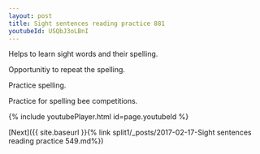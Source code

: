 ```yaml
---
layout: post
title: Sight sentences reading practice 881
youtubeId: USQbJ3oLBnI
---
```

 
 
Helps to learn sight words and their spelling.

Opportunitiy to repeat the spelling. 

Practice spelling. 
 
Practice for spelling bee competitions. 
 
{% include youtubePlayer.html id=page.youtubeId %}
 
 

[Next]({{ site.baseurl }}{% link  split1/_posts/2017-02-17-Sight sentences reading practice 549.md%})
 
